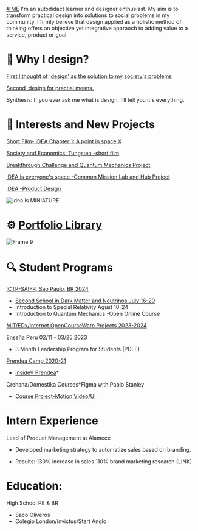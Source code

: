 
[# ME](me.md)
I'm an autodidact learner and designer enthusiast. My aim is to transform practical design into solutions to social problems in my community.
I firmly believe that design applied as a holistic method of thinking offers an objective yet integrative appraoch to adding value to a service, product or goal.

# 🎲 Why I design? 
[First I thought of 'design' as the solution to my society's problems](why-i-design-2.md)

[Second, design for practial means.](why-i-design-1.md)

Synthesis: 
If you ever ask me what is design, I'll tell you it's everything.

# 🚩 Interests and New Projects 

[Short Film- iDEA Chapter 1: A point in space X](https://youtu.be/I0_Pw8lIBWQ?si=RwrWKt8VS1R1w-Ij)

[Society and Economics: Tungsten -short film](https://docs.google.com/document/d/1hAdoAENF4OfJOwzpbgxsPTkBGXqGXUjtssEn6eicpUk/edit?usp=sharing)

[Breakthrough Challenge and Quantum Mechanics Project](https://docs.google.com/document/d/1jZTWLgYTd5du_uJtekKPnSo36YBdvfrMYnIrIypQ-kg/edit?tab=t.0)

[iDEA is everyone's space -Common Mission Lab and Hub Project](https://coda.io/@mr-maclowelll/idea)

[iDEA -Product Design](https://www.behance.net/gallery/214132493/An-iDEA-product-design)

![idea is MINIATURE](https://github.com/user-attachments/assets/451edd2d-de62-4f24-b018-08798a23b2ea)

# ⚙️ [Portfolio Library](portfolio.md)

![Frame 9](https://github.com/user-attachments/assets/f1c32270-485b-4368-a5b4-a571b2124f5b)

# 🔍 Student Programs 

[ICTP-SAIFR, Sao Paulo, BR 2024](https://www.ictp-saifr.org/)
- [Second School in Dark Matter and Neutrinos
  July 16-20](https://outreach.ictp-saifr.org/cursodeinverno/)
- Introduction to Special Relativity Agust 10-24
- Introduction to Quantum Mechanics -Open Online Course

[MIT/EDx/Internet OpenCourseWare Projects 2023-2024](portfolio.md) 

[Enseña Peru 02/11 - 03/25 2023](https://www.linkedin.com/company/ensenaperu/) 
- 3 Month Leadership Program for Students (PDLE)

[Prendea Camp 2020-21](https://www.linkedin.com/company/prendea/)

- [inside® Prendea](inside.md)*

Crehana/Domestika Courses*Figma with Pablo Stanley 
  - [Course Project-Motion Video/UI ](https://www.figma.com/design/4VWlH8KUXTG2KptctJE8Ry/VIDEO-Cx.-New?node-id=0-1&t=Ei434pnzYf5D1qaJ-1) 

# Intern Experience
  
Lead of Product Management at Alamece
- Developed marketing strategy to automatize sales
  based on branding.

- Results:
  130% increase in sales
  110% brand marketing research (LINK)
  
# Education: 
High School PE & BR 
- Saco Oliveros 
- Colegio London/Invictus/Start Anglo



